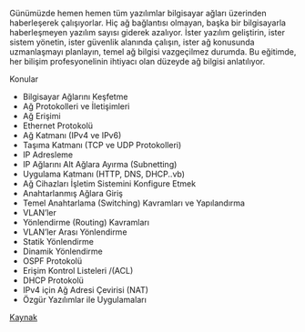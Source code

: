 Günümüzde hemen hemen tüm yazılımlar bilgisayar ağları üzerinden haberleşerek çalışıyorlar. Hiç ağ bağlantısı olmayan, başka bir bilgisayarla haberleşmeyen yazılım sayısı giderek azalıyor. İster yazılım geliştirin, ister sistem yönetin, ister güvenlik alanında çalışın, ister ağ konusunda uzmanlaşmayı planlayın, temel ağ bilgisi vazgeçilmez durumda. Bu eğitimde, her bilişim profesyonelinin ihtiyacı olan düzeyde ağ bilgisi anlatılıyor.

Konular

- Bilgisayar Ağlarını Keşfetme
- Ağ Protokolleri ve İletişimleri
- Ağ Erişimi
- Ethernet Protokolü
- Ağ Katmanı (IPv4 ve IPv6)
- Taşıma Katmanı (TCP ve UDP Protokolleri)
- IP Adresleme
- IP Ağlarını Alt Ağlara Ayırma (Subnetting)
- Uygulama Katmanı (HTTP, DNS, DHCP..vb)
- Ağ Cihazları İşletim Sistemini Konfigure Etmek
- Anahtarlanmış Ağlara Giriş
- Temel Anahtarlama (Switching) Kavramları ve Yapılandırma
- VLAN’ler
- Yönlendirme (Routing) Kavramları
- VLAN’ler Arası Yönlendirme
- Statik Yönlendirme
- Dinamik Yönlendirme
- OSPF Protokolü
- Erişim Kontrol Listeleri /(ACL)
- DHCP Protokolü
- IPv4 için Ağ Adresi Çevirisi (NAT)
- Özgür Yazılımlar ile Uygulamaları

[Kaynak](https://kamp.linux.org.tr/2018/kurslar/ag-yonetimi-1-duzey/)
